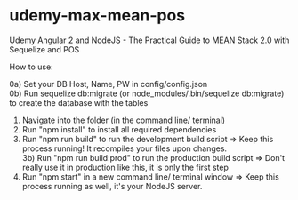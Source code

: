 # udemy-max-mean-pos
Udemy Angular 2 and NodeJS - The Practical Guide to MEAN Stack 2.0 with Sequelize and POS

How to use:  

0a) Set your DB Host, Name, PW in config/config.json  
0b) Run sequelize db:migrate (or node_modules/.bin/sequelize  db:migrate) to create the database with the tables  
1) Navigate into the folder (in the command line/ terminal)  
2) Run "npm install" to install all required dependencies  
3) Run "npm run build" to run the development build script => Keep this process running! It recompiles your files upon changes.  
3b) Run "npm run build:prod" to run the production build script => Don't really use it in production like this, it is only the first step   
4) Run "npm start" in a new command line/ terminal window => Keep this process running as well, it's your NodeJS server.  


